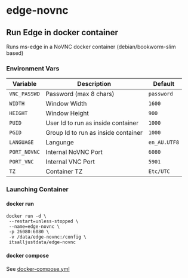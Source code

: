 # edge-novnc
## Run Edge in docker container

Runs ms-edge in a NoVNC docker container (debian/bookworm-slim based)

### Environment Vars

| Variable | Description | Default |
| -------- | ----------- | ------- |
|	`VNC_PASSWD` | Password (max 8 chars) | `password` |
| `WIDTH` | Window Width | `1600` |
| `HEIGHT` | Window Height | `900` |
| `PUID` | User Id to run as inside container | `1000` |
| `PGID` | Group Id to run as inside container | `1000` |
| `LANGUAGE` | Langunge | `en_AU.UTF8` |
| `PORT_NOVNC` | Internal NoVNC Port | `6080` |
| `PORT_VNC` | Internal VNC Port | `5901` |
| `TZ` | Container TZ | `Etc/UTC` |

### Launching Container

#### docker run
```
docker run -d \
 --restart=unless-stopped \
 --name=edge-novnc \
 -p 26080:6080 \
 -v /data/edge-novnc:/config \
 itsalljustdata/edge-novnc
```


#### docker compose
See [docker-compose.yml](docker-compose.yml)
